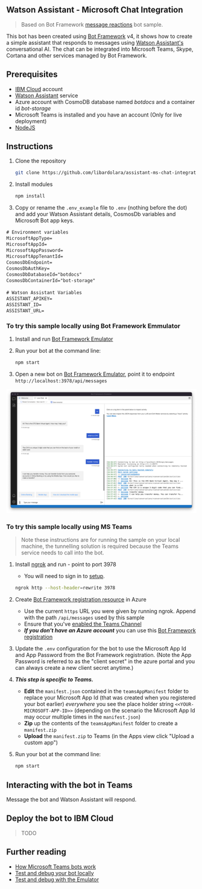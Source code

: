 ## Watson Assistant - Microsoft Chat Integration

> Based on Bot Framework [message reactions](https://docs.microsoft.com/en-us/microsoftteams/platform/bots/how-to/conversations/subscribe-to-conversation-events?tabs=dotnet#message-reaction-events) bot sample.

This bot has been created using [Bot Framework](https://dev.botframework.com) v4, it shows how to create a simple assistant that responds to messages using [Watson Assistant's](https://cloud.ibm.com/catalog/services/watson-assistant) conversational AI. The chat can be integrated into Microsoft Teams, Skype, Cortana and other services managed by Bot Framework.

## Prerequisites

- [IBM Cloud](https://cloud.ibm.com) account
- [Watson Assistant](https://cloud.ibm.com/catalog/services/watson-assistant) service
- Azure account with CosmoDB database named _botdocs_ and a container id _bot-storage_
- Microsoft Teams is installed and you have an account (Only for live deployment)
- [NodeJS](https://nodejs.org/en/)

## Instructions

1) Clone the repository

    ```bash
    git clone https://github.com/libardolara/assistant-ms-chat-integration.git
    ```

1) Install modules

    ```bash
    npm install
    ```
1) Copy or rename the `.env_example` file to `.env` (nothing before the dot) and add your Watson Assistant details, CosmosDb variables and Microsoft Bot app keys.

```
# Environment variables
MicrosoftAppType=
MicrosoftAppId=
MicrosoftAppPassword=
MicrosoftAppTenantId=
CosmosDbEndpoint=
CosmosDbAuthKey=
CosmosDbDatabaseId="botdocs"
CosmosDbContainerId="bot-storage"

# Watson Assistant Variables
ASSISTANT_APIKEY=
ASSISTANT_ID=
ASSISTANT_URL=
```

### To try this sample locally using Bot Framework Emmulator

1) Install and run [Bot Framework Emulator](https://docs.microsoft.com/en-us/azure/bot-service/bot-service-debug-emulator?view=azure-bot-service-4.0&tabs=csharp)

1) Run your bot at the command line:

    ```bash
    npm start
    ```

1) Open a new bot on [Bot Framework Emulator](https://docs.microsoft.com/en-us/azure/bot-service/bot-service-debug-emulator?view=azure-bot-service-4.0&tabs=csharp), point it to endpoint `http://localhost:3978/api/messages` 


![botframework](img/bot-emulator.png)


### To try this sample locally using MS Teams

> Note these instructions are for running the sample on your local machine, the tunnelling solution is required because the Teams service needs to call into the bot.



1) Install [ngrok](https://ngrok.com/) and run - point to port 3978
    - You will need to sign in to [setup](https://dashboard.ngrok.com/get-started/setup).
    
    ```bash
    ngrok http --host-header=rewrite 3978
    ```

1) Create [Bot Framework registration resource](https://docs.microsoft.com/en-us/azure/bot-service/bot-service-quickstart-registration) in Azure
    - Use the current `https` URL you were given by running ngrok. Append with the path `/api/messages` used by this sample
    - Ensure that you've [enabled the Teams Channel](https://docs.microsoft.com/en-us/azure/bot-service/channel-connect-teams?view=azure-bot-service-4.0)
    - __*If you don't have an Azure account*__ you can use this [Bot Framework registration](https://docs.microsoft.com/en-us/microsoftteams/platform/bots/how-to/create-a-bot-for-teams#register-your-web-service-with-the-bot-framework)

1) Update the `.env` configuration for the bot to use the Microsoft App Id and App Password from the Bot Framework registration. (Note the App Password is referred to as the "client secret" in the azure portal and you can always create a new client secret anytime.)

1) __*This step is specific to Teams.*__
    - **Edit** the `manifest.json` contained in the  `teamsAppManifest` folder to replace your Microsoft App Id (that was created when you registered your bot earlier) *everywhere* you see the place holder string `<<YOUR-MICROSOFT-APP-ID>>` (depending on the scenario the Microsoft App Id may occur multiple times in the `manifest.json`)
    - **Zip** up the contents of the `teamsAppManifest` folder to create a `manifest.zip`
    - **Upload** the `manifest.zip` to Teams (in the Apps view click "Upload a custom app")

1) Run your bot at the command line:

    ```bash
    npm start
    ```

## Interacting with the bot in Teams

Message the bot and Watson Assistant will respond.

## Deploy the bot to IBM Cloud

> TODO

## Further reading

- [How Microsoft Teams bots work](https://docs.microsoft.com/en-us/azure/bot-service/bot-builder-basics-teams?view=azure-bot-service-4.0&tabs=javascript)
- [Test and debug your bot locally](https://docs.microsoft.com/en-us/microsoftteams/platform/bots/how-to/debug/locally-with-an-ide)
- [Test and debug with the Emulator](https://docs.microsoft.com/en-us/azure/bot-service/bot-service-debug-emulator?view=azure-bot-service-4.0&preserve-view=true&tabs=javascript)


